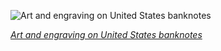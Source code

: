
![Art and engraving on United States banknotes](https://upload.wikimedia.org/wikipedia/commons/thumb/a/ac/BEP-BURT-Baptism_of_Pocahontas_%28Chapman%29.jpg/750px-BEP-BURT-Baptism_of_Pocahontas_%28Chapman%29.jpg)

*[Art and engraving on United States banknotes](https://wikipedia.org/wiki/File:BEP-BURT-Baptism_of_Pocahontas_(Chapman).jpg)*
